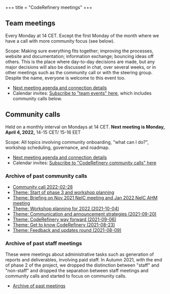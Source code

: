 +++
title = "CodeRefinery meetings"
+++


## Team meetings

Every Monday at 14 CET. Except the first Monday of the month where we have a
call with more community focus (see below).

Scope: Making sure everything fits together; improving the processes, website
and documentation; information exchange; bouncing ideas off others. This is
the place where day-to-day decisions are made, but any major decisions will
also be discussed in chat, over several weeks, or in other meetings
such as the community call or with the steering group. Despite the
name, everyone is welcome to this event too.

- [Next meeting agenda and connection details](https://hackmd.io/@coderefinery/team-meeting)
- Calendar invites: [Subscribe to "team events" here](https://coderefinery.org/calendar/), which includes community calls below.


## Community calls

Held on a monthly interval on Mondays at 14 CET. **Next meeting is Monday, April 4, 2022,** 14-15 CET/ 15-16 EET

Scope: All topics involving community onboarding, "what can I do?",
workshop scheduling, governance, and roadmap.

- [Next meeting agenda and connection details](https://hackmd.io/@coderefinery/community-call)
- Calendar invites: [Subscribe to "CodeRefinery community calls" here](https://coderefinery.org/calendar/)


### Archive of past community calls

- [Community call 2022-02-28](https://github.com/coderefinery/coderefinery.org/blob/8c4f176/content/organization/meeting-minutes.md)
- [Theme: Start of phase 3 and workshop planning](https://github.com/coderefinery/coderefinery.org/blob/debdba1/content/organization/meeting-minutes.md)
- [Theme: Briefing on Nov 2021 NeIC meeting and Jan 2022 NeIC AHM meeting](https://github.com/coderefinery/coderefinery.org/blob/38f1273/content/about/community-call.md)
- [Theme: Workshop planning for 2022 (2021-10-04)](https://github.com/coderefinery/coderefinery.org/blob/6f0afb3/content/about/community-call.md)
- [Theme: Communication and announcement strategies (2021-09-20)](https://github.com/coderefinery/coderefinery.org/blob/34cc747/content/about/community-call.md)
- [Theme: CodeRefinery way forward (2021-09-06)](https://github.com/coderefinery/coderefinery.org/blob/afb8b4f/content/about/community-call.md)
- [Theme: Get to know CodeRefinery (2021-08-23)](https://github.com/coderefinery/coderefinery.org/blob/a47cb40/content/about/community-call.md)
- [Theme: Feedback and updates round (2021-08-09)](https://github.com/coderefinery/coderefinery.org/blob/7b65d3a/content/about/community-call.md)


### Archive of past staff meetings

These were meetings about administrative tasks such as generation of reports
and deliverables, involving paid staff.  In Autumn 2021, with the end of phase
2 of the project, we dropped the distinction between "staff" and "non-staff"
and dropped the separation between staff meetings and community calls and
started to focus on community calls.

- [Archive of past meetings](https://github.com/coderefinery/coderefinery.org/commits/main/content/about/staff-meetings.md)
